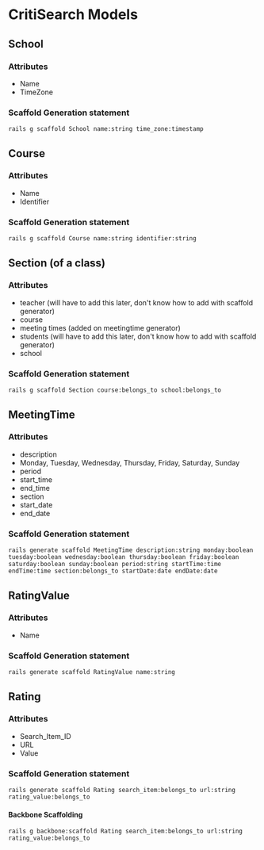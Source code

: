 # CritiSearch Models #

## School ##
### Attributes ###
* Name
* TimeZone

### Scaffold Generation statement ###
    rails g scaffold School name:string time_zone:timestamp

## Course ##
### Attributes ###
* Name
* Identifier

### Scaffold Generation statement ###
    rails g scaffold Course name:string identifier:string

## Section (of a class) ##
### Attributes ###
* teacher (will have to add this later, don't know how to add with scaffold generator)
* course
* meeting times (added on meetingtime generator)
* students (will have to add this later, don't know how to add with scaffold generator)
* school

### Scaffold Generation statement ###
    rails g scaffold Section course:belongs_to school:belongs_to

## MeetingTime ##
### Attributes ###
* description
* Monday, Tuesday, Wednesday, Thursday, Friday, Saturday, Sunday
* period
* start_time
* end_time
* section
* start_date
* end_date

### Scaffold Generation statement ###
    rails generate scaffold MeetingTime description:string monday:boolean tuesday:boolean wednesday:boolean thursday:boolean friday:boolean saturday:boolean sunday:boolean period:string startTime:time endTime:time section:belongs_to startDate:date endDate:date

## RatingValue ##
### Attributes ###
* Name

### Scaffold Generation statement ###
    rails generate scaffold RatingValue name:string

## Rating ##
### Attributes ###
* Search_Item_ID
* URL
* Value

### Scaffold Generation statement ###
    rails generate scaffold Rating search_item:belongs_to url:string rating_value:belongs_to
#### Backbone Scaffolding ####
    rails g backbone:scaffold Rating search_item:belongs_to url:string rating_value:belongs_to